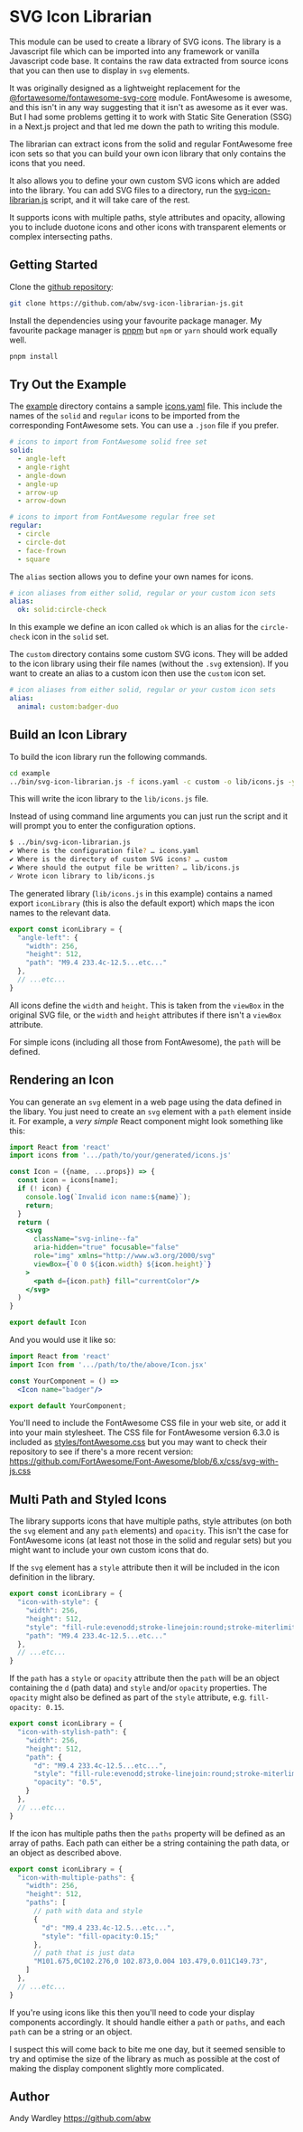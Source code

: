 # SVG Icon Librarian

This module can be used to create a library of SVG icons.  The library is a
Javascript file which can be imported into any framework or vanilla Javascript
code base.  It contains the raw data extracted from source icons that you can
then use to display in `svg` elements.

It was originally designed as a lightweight replacement for the
[@fortawesome/fontawesome-svg-core](https://www.npmjs.com/package/@fortawesome/fontawesome-svg-core)
module.  FontAwesome is awesome, and this isn't in any way suggesting that
it isn't as awesome as it ever was.  But I had some problems getting it to
work with Static Site Generation (SSG) in a Next.js project and that led me
down the path to writing this module.

The librarian can extract icons from the solid and regular FontAwesome free
icon sets so that you can build your own icon library that only contains the
icons that you need.

It also allows you to define your own custom SVG icons which are added into
the library.  You can add SVG files to a directory, run the
[svg-icon-librarian.js](https://github.com/abw/svg-icon-librarian-js/blob/master/bin/svg-icon-librarian.js)
script, and it will take care of the rest.

It supports icons with multiple paths, style attributes and opacity, allowing
you to include duotone icons and other icons with transparent elements or
complex intersecting paths.

## Getting Started

Clone the [github repository](https://github.com/abw/svg-icon-librarian-js):

```bash
git clone https://github.com/abw/svg-icon-librarian-js.git
```

Install the dependencies using your favourite package manager.  My favourite
package manager is [pnpm](https://pnpm.io/) but `npm` or `yarn` should work
equally well.

```bash
pnpm install
```

## Try Out the Example

The [example](https://github.com/abw/svg-icon-librarian-js/tree/master/example)
directory contains a sample [icons.yaml](https://github.com/abw/svg-icon-librarian-js/blob/master/example/icons.yaml)
file.  This include the names of the `solid` and `regular` icons to be imported
from the corresponding FontAwesome sets.  You can use a `.json` file if you
prefer.

```yaml
# icons to import from FontAwesome solid free set
solid:
  - angle-left
  - angle-right
  - angle-down
  - angle-up
  - arrow-up
  - arrow-down

# icons to import from FontAwesome regular free set
regular:
  - circle
  - circle-dot
  - face-frown
  - square
```

The `alias` section allows you to define your own names for icons.

```yaml
# icon aliases from either solid, regular or your custom icon sets
alias:
  ok: solid:circle-check
```

In this example we define an icon called `ok` which is an alias for the
`circle-check` icon in the `solid` set.

The `custom` directory contains some custom SVG icons.  They will be added
to the icon library using their file names (without the `.svg` extension).
If you want to create an alias to a custom icon then use the `custom` icon
set.

```yaml
# icon aliases from either solid, regular or your custom icon sets
alias:
  animal: custom:badger-duo

```

## Build an Icon Library

To build the icon library run the following commands.

```bash
cd example
../bin/svg-icon-librarian.js -f icons.yaml -c custom -o lib/icons.js -y
```

This will write the icon library to the `lib/icons.js` file.

Instead of using command line arguments you can just run the script and it
will prompt you to enter the configuration options.

```bash
$ ../bin/svg-icon-librarian.js
✔ Where is the configuration file? … icons.yaml
✔ Where is the directory of custom SVG icons? … custom
✔ Where should the output file be written? … lib/icons.js
✓ Wrote icon library to lib/icons.js
```

The generated library (`lib/icons.js` in this example) contains a named export
`iconLibrary` (this is also the default export) which maps the icon names to
the relevant data.

```js
export const iconLibrary = {
  "angle-left": {
    "width": 256,
    "height": 512,
    "path": "M9.4 233.4c-12.5...etc..."
  },
  // ...etc...
}
```

All icons define the `width` and `height`.  This is taken from the `viewBox`
in the original SVG file, or the `width` and `height` attributes if there
isn't a `viewBox` attribute.

For simple icons (including all those from FontAwesome), the `path` will be
defined.

## Rendering an Icon

You can generate an `svg` element in a web page using the data defined in the
libary. You just need to create an `svg` element with a `path` element inside
it.  For example, a *very simple* React component might look something like this:

```jsx
import React from 'react'
import icons from '.../path/to/your/generated/icons.js'

const Icon = ({name, ...props}) => {
  const icon = icons[name];
  if (! icon) {
    console.log(`Invalid icon name:${name}`);
    return;
  }
  return (
    <svg
      className="svg-inline--fa"
      aria-hidden="true" focusable="false"
      role="img" xmlns="http://www.w3.org/2000/svg"
      viewBox={`0 0 ${icon.width} ${icon.height}`}
    >
      <path d={icon.path} fill="currentColor"/>
    </svg>
  )
}

export default Icon
```

And you would use it like so:

```jsx
import React from 'react'
import Icon from '.../path/to/the/above/Icon.jsx'

const YourComponent = () =>
  <Icon name="badger"/>

export default YourComponent;
```

You'll need to include the FontAwesome CSS file in your web site, or add it
into your main stylesheet.  The CSS file for FontAwesome version 6.3.0 is
included as [styles/fontAwesome.css](https://github.com/abw/svg-icon-librarian-js/blob/master/styles/fontAwesome.css)
but you may want to check their repository to see if there's a more recent
version: https://github.com/FortAwesome/Font-Awesome/blob/6.x/css/svg-with-js.css


## Multi Path and Styled Icons

The library supports icons that have multiple paths, style attributes (on
both the `svg` element and any `path` elements) and `opacity`.  This isn't the
case for FontAwesome icons (at least not those in the solid and regular sets)
but you might want to include your own custom icons that do.

If the `svg` element has a `style` attribute then it will be included in the
icon definition in the library.

```js
export const iconLibrary = {
  "icon-with-style": {
    "width": 256,
    "height": 512,
    "style": "fill-rule:evenodd;stroke-linejoin:round;stroke-miterlimit:2",
    "path": "M9.4 233.4c-12.5...etc..."
  },
  // ...etc...
}
```

If the `path` has a `style` or `opacity` attribute then the `path` will be an
object containing the `d` (path data) and `style` and/or `opacity` properties.
The `opacity` might also be defined as part of the `style` attribute, e.g.
`fill-opacity: 0.15`.

```js
export const iconLibrary = {
  "icon-with-stylish-path": {
    "width": 256,
    "height": 512,
    "path": {
      "d": "M9.4 233.4c-12.5...etc...",
      "style": "fill-rule:evenodd;stroke-linejoin:round;stroke-miterlimit:2",
      "opacity": "0.5",
    }
  },
  // ...etc...
}
```

If the icon has multiple paths then the `paths` property will be defined as
an array of paths.  Each path can either be a string containing the path
data, or an object as described above.

```js
export const iconLibrary = {
  "icon-with-multiple-paths": {
    "width": 256,
    "height": 512,
    "paths": [
      // path with data and style
      {
        "d": "M9.4 233.4c-12.5...etc...",
        "style": "fill-opacity:0.15;"
      },
      // path that is just data
      "M101.675,0C102.276,0 102.873,0.004 103.479,0.011C149.73",
    ]
  },
  // ...etc...
}
```

If you're using icons like this then you'll need to code your display
components accordingly.  It should handle either a `path` or `paths`, and
each `path` can be a string or an object.

I suspect this will come back to bite me one day, but it seemed sensible to
try and optimise the size of the library as much as possible at the cost
of making the display component slightly more complicated.

## Author

Andy Wardley https://github.com/abw
